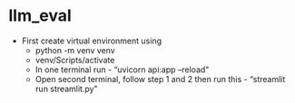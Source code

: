 # llm_eval 
- First create virtual environment using 
    - python -m venv venv
    - venv/Scripts/activate
    - In one terminal run - “uvicorn api:app –reload"
    - Open second terminal, follow step 1 and 2 then run this - “streamlit run streamlit.py"
    

